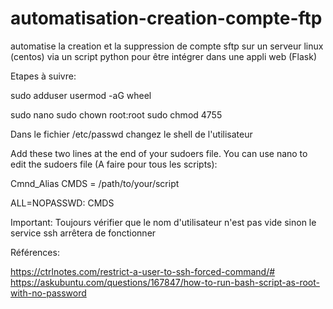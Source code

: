 # automatisation-creation-compte-ftp
automatise la creation et la suppression de compte sftp sur un serveur linux (centos) via un script python pour être intégrer dans une appli web (Flask)


Etapes à suivre:

sudo adduser <username>
usermod -aG wheel <username>

sudo nano <my script>
sudo chown root:root <my script>
sudo chmod 4755 <my script>

Dans le fichier /etc/passwd changez le shell de l'utilisateur <username>


Add these two lines at the end of your sudoers file. You can use nano to edit the sudoers file (A faire pour tous les scripts):

Cmnd_Alias        CMDS = /path/to/your/script

<username>  ALL=NOPASSWD: CMDS

Important: Toujours vérifier que le nom d'utilisateur n'est pas vide sinon le service ssh arrêtera de fonctionner

Références:

https://ctrlnotes.com/restrict-a-user-to-ssh-forced-command/#
https://askubuntu.com/questions/167847/how-to-run-bash-script-as-root-with-no-password
